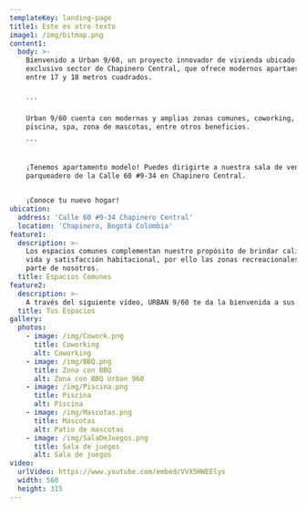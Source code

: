 ```yaml
---
templateKey: landing-page
title1: Este es otro texto
image1: /img/bitmap.png
content1:
  body: >-
    Bienvenido a Urban 9/60, un proyecto innovador de vivienda ubicado en el
    exclusivo sector de Chapinero Central, que ofrece modernos apartaestudios
    entre 17 y 18 metros cuadrados.


    ```

    Urban 9/60 cuenta con modernas y amplias zonas comunes, coworking, gimnasio,
    piscina, spa, zona de mascotas, entre otros beneficios.

    ```


    ¡Tenemos apartamento modelo! Puedes dirigirte a nuestra sala de ventas en el
    parqueadero de la Calle 60 #9-34 en Chapinero Central.


    ¡Conoce tu nuevo hogar!
ubication:
  address: 'Calle 60 #9-34 Chapinero Central'
  location: 'Chapinero, Bogotá Colombia'
feature1:
  description: >-
    Los espacios comunes complementan nuestro propósito de brindar calidad de
    vida y satisfacción habitacional, por ello las zonas recreacionales hacen
    parte de nosotros.
  title: Espacios Comunes
feature2:
  description: >-
    A través del siguiente vídeo, URBAN 9/60 te da la bienvenida a sus cómodos y bien distribuidos apartaestudios, con espacios indispensables para vivir y disfrutar de un hogar con todo lo necesario.
  title: Tus Espacios
gallery:
  photos:
    - image: /img/Cowork.png
      title: Coworking
      alt: Coworking
    - image: /img/BBQ.png
      title: Zona con BBQ
      alt: Zona con BBQ Urban 960
    - image: /img/Piscina.png
      title: Piscina
      alt: Piscina
    - image: /img/Mascotas.png
      title: Mascotas
      alt: Patio de mascotas
    - image: /img/SalaDeJuegos.png
      title: Sala de juegos
      alt: Sala de juegos
video:
  urlVideo: https://www.youtube.com/embed/VVX5HWEElys
  width: 560
  height: 315
---
```



